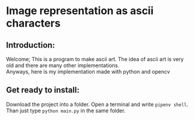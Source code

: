# Image representation as ascii characters

## Introduction:
 Welcome; This is a program to make ascii art. The idea of ascii art is very old and there are many other implementations.  
 Anyways, here is my implementation made with python and opencv
## Get ready to install: 
 Download the project into a folder. Open a terminal and write <code>pipenv shell</code>.  
 Than just type <code>python main.py</code> in the same folder.

